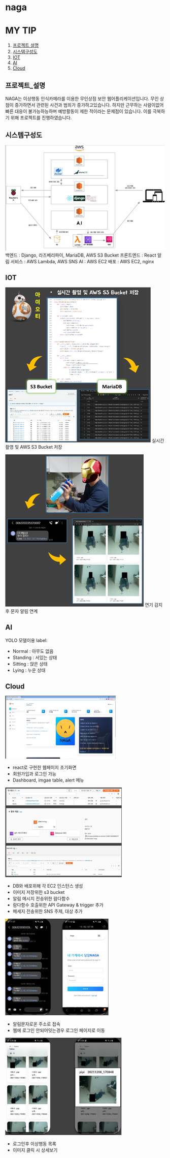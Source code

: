 # naga
# MY TIP

1. [프로젝트 설명](#프로젝트_설명)
2. [시스템구성도](#시스템구성도)
3. [IOT](#IOT)
4. [AI](#AI)
5. [Cloud](#Cloud)

## 프로젝트_설명
NAGA는 이상행동 인식카메라를 이용한 무인상점 보안 웹어플리케이션입니다. 무인 상점이 증가하면서 관련된 사건과 범죄가 증가하고있습니다. 하지만 근무하는 사람이없어 빠른 대응이 불가능하능하며 예방활동이 제한 적이라는 문제점이 있습니다. 이를 극복하기 위해 프로젝트를 진행하였습니다.

## 시스템구성도
![architecture](./architecture.png)
백엔드 : Django, 라즈베리파이, MariaDB, AWS S3 Bucket
프론트엔드 : React
알림 서비스 : AWS Lambda, AWS SNS
AI : AWS EC2
배포 : AWS EC2, nginx

## IOT
![iot1](./iot1.png)
실시간 촬영 및 AWS S3 Bucket 저장

![iot2](./iot2.png)
연기 감지 후 문자 알림 연계

## AI
YOLO 모델이용
label:
- Normal : 아무도 없음
- Standing : 서있는 상태
- Sitting : 앉은 상태
- Lying : 누운 상태

## Cloud
![cloud1](./cloud1.png)
- react로 구현한 웹페이지 초기화면
- 회원가입과 로그인 가능
- Dashboard, imgae table, alert 메뉴

![cloud2](./cloud2.png)
- DB와 배포위해 각 EC2 인스턴스 생성
- 이미지 저장위한 s3 bucket
- 알림 메시지 전송위한 람다함수
- 람다함수 호출위한 API Gateway & trigger 추가
- 메세지 전송위한 SNS 주제, 대상 추가

![cloud3](./cloud3.png)
- 알림문자로온 주소로 접속
- 웹에 로그인 안되어잇는경우 로그인 페이지로 이동

![cloud4](./cloud4.png)
- 로그인후 이상행동 목록
- 이미지 클릭 시 상세보기
